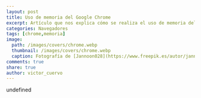 ```yaml
---
layout: post
title: Uso de memoria del Google Chrome
excerpt: Artículo que nos explica cómo se realiza el uso de memoria del Google Chrome
categories: Navegadores
tags: [chrome,memoria]
image:
  path: /images/covers/chrome.webp
  thumbnail: /images/covers/chrome.webp
  caption: Fotografía de [Jannoon028](https://www.freepik.es/autor/jannoon028)
comments: true
share: true
author: victor_cuervo
---
```

undefined